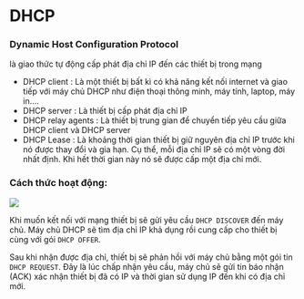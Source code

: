 # DHCP
### Dynamic Host Configuration Protocol

là giao thức tự động cấp phát địa chỉ IP đến các thiết bị trong mạng

- DHCP client : Là một thiết bị bất kì có khả năng kết nối internet và giao tiếp với máy chủ DHCP như điện thoại thông minh, máy tính, laptop, máy in….
- DHCP server : Là thiết bị cấp phát địa chỉ IP
- DHCP relay agents : Là thiết bị trung gian để chuyển tiếp yêu cầu giữa DHCP client và DHCP server
- DHCP Lease : Là khoảng thời gian thiết bị giữ nguyên địa chỉ IP trước khi nó được thay đổi và gia hạn. Cụ thể, mỗi địa chỉ IP sẽ có một vòng đời nhất định. Khi hết thời gian này nó sẽ được cấp một địa chỉ mới.


### Cách thức hoạt động:

![](https://www.totolink.vn/public/uploads/img_article/dhcplagitimhieuvedhcpcachthuchoatdongcuadhcp.jpg)

Khi muốn kết nối với mạng thiết bị sẽ gửi yêu cầu `DHCP DISCOVER` đến máy chủ. Máy chủ DHCP sẽ tìm địa chỉ IP khả dụng rồi cung cấp cho thiết bị cùng với gói `DHCP OFFER`.

Sau khi nhận được địa chỉ, thiết bị sẽ phản hồi với máy chủ bằng một gói tin `DHCP REQUEST`. Đây là lúc chấp nhận yêu cầu, máy chủ sẽ gửi tin báo nhận (ACK) xác nhận thiết bị đã có IP và thời gian sử dụng IP đến khi có địa chỉ mới.




